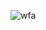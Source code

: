 ![wfa](https://user-images.githubusercontent.com/60915234/197359670-cf4dc8e8-b729-4d50-860c-9068761c7ccd.jpg)
